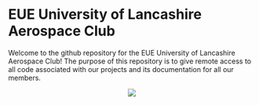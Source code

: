 # EUE University of Lancashire Aerospace Club

Welcome to the github repository for the EUE University of Lancashire Aerospace Club! The purpose of this repository is to give remote access to all code associated with our projects and its documentation for all our members.
<div align="center">
  <img src="https://ik.imagekit.io/jnevmpukg/UCLan%20EG%20Aerospace%20Club%20Brand%20Guidelines_20250809_200712_%D9%A0%D9%A0%D9%A0%D9%A0-6.png?updatedAt=1758655538555">
</div>
